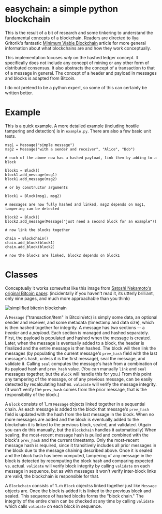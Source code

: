 # easychain: a simple python blockchain

This is the result of a bit of research and some tinkering to understand the fundamental concepts of a blockchain. Readers are directed to Ilya Gritorik's fantastic [Minimum Viable Blockchain](https://www.igvita.com/2014/05/05/minimum-viable-block-chain/) article for more general information about what blockchains are and how they work conceptually.

This implementation focuses *only* on the hashed ledger concept. It specifically does not include any concept of mining or any other form of 
distributed consensus. It also abstracts the concept of a transaction to that of a message in general. The concept of a header and payload in messages and blocks is adapted from Bitcoin.

I do not pretend to be a python expert, so some of this can certainly be written better.

# Example

This is a quick example. A more detailed example (including hostile tampering and detection) is in `example.py`. There are also a few basic unit tests.

    msg1 = Message("simple message")
    msg2 = Message("with a sender and receiver", "Alice", "Bob")
    
    # each of the above now has a hashed payload, link them by adding to a block

    block1 = Block()
    block1.add_message(msg1)
    block1.add_message(msg2)

    # or by constructor arguments

    block1 = Block(msg1, msg2)

    # messages are now fully hashed and linked, msg2 depends on msg1, tampering can be detected

    block2 = Block()
    block2.add_message(Message("just need a second block for an example"))

    # now link the blocks together

    chain = Blockchain()
    chain.add_block(block1)
    chain.add_block(block2)

    # now the blocks are linked, block2 depends on block1

# Classes

Conceptually it works somewhat like this image from [Satoshi Nakamoto's original Bitcoin paper](https://bitcoin.org/bitcoin.pdf). (incidentally if you haven't read it, its utterly brilliant, only nine pages, and much more approachable than you think)

![simplified bitcoin blockchain](https://i.imgur.com/hZObTJN.png)

A `Message` ("transaction/item" in Bitcoin/etc) is simply some data, an optional sender and receiver, and some metadata (timestamp and data size), which is then hashed together for integrity. A message has two sections -- a *header* and a *payload*. Each section is managed and hashed separately. First, the payload is populated and hashed when the message is created. Later, when the message is eventually added to a block, the header is finalized and the entire message is then hashed. The block will then link the messages (by populating the current message's `prev_hash` field with the last message's hash, unless it is the first message), seal the message, and validate it. Calling `seal` computes the message's hash from a combination of its payload hash and `prev_hash` value. (You can manually `link` and `seal` messages together, but the `Block` will handle this for you.) From this point any tampering of the message, or of any previous message, can be easily detected by recalculating hashes. `validate` will verify the message integrity. (It won't verify the `prev_hash` comes from the prior message, that is the responsibility of the block.)

A `Block` consists of 1..m `Message` objects linked together in a sequential chain. As each message is added to the block that message's `prev_hash` field is updated with the hash from the last message in the block. When no more messages are added and the block is eventually added to the blockchain it is linked to the previous block, sealed, and validated. (Again you can do this manually, but the `Blockchain` handles it automatically) When sealing, the most-recent message hash is pulled and combined with the block's `prev_hash` and the current timestamp. Only the most-recent message hash is required, since it transitively includes all prior messages in the block due to the message chaining described above. Once it is sealed and the block hash has been computed, tampering of any message in the block is detected by recomputing the block hash and comparing expected vs. actual. `validate` will verify block integrity by calling `validate` on each message in sequence, but as with messages it won't verify inter-block links are valid, the blockchain is responsible for that.

A `Blockchain` consists of 1..m `Block` objectss linked together just like `Message` objects are. Once the block is added it is linked to the previous block and sealed. This sequence of hashed blocks forms the "block chain." The integrity of the entire chain can be checked at any time by calling `validate` which calls `validate` on each block in sequence.